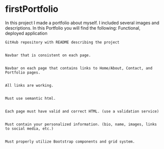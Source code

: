 # firstPortfolio
In this project I made a portfolio about myself. I included several images and descriptions.
In this Portfolio you will find the following:
    Functional, deployed application


    GitHub repository with README describing the project


    Navbar that is consistent on each page.


    Navbar on each page that contains links to Home/About, Contact, and Portfolio pages.


    All links are working.


    Must use semantic html.


    Each page must have valid and correct HTML. (use a validation service)


    Must contain your personalized information. (bio, name, images, links to social media, etc.)


    Must properly utilize Bootstrap components and grid system.



